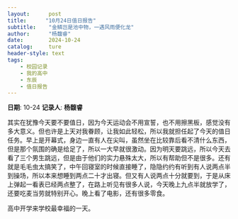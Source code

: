 ```yaml
---
layout:      post
title:      "10月24日值日报告"
subtitle:    "金鳞岂是池中物，一遇风雨便化龙"
author:      "杨馥睿"
date:        2024-10-24
catalog:     ture
header-style: text
tags: 
    - 校园记录
    - 我的高中
    - 东辰
    - 值日报告
---
```


**日期**: 10-24
**记录人**: **杨馥睿**

其实在犹豫今天要不要值日，因为今天运动会不用宣誓，也不用擦黑板，感觉没有多大意义。但也许是上天对我眷顾，让我如此轻松，所以我就担任起了今天的值日任务。早上是开幕式，身边一直有人在尖叫，虽然坐在比较靠后看不清什么东西，但是那个氛围的确是给足了，所以一大早就很激动。因为明天要跳远，所以今天去看了三个男生跳远，但是由于他们的实力悬殊太大，所以有帮助但不是很多。还有就是毛毛虫太搞笑了，中午回寝室的时候直接睡了，隐隐约约有听到有人说两点半到操场，所以本来想睡到两点二十才出寝。但又有人说两点十分就要到，于是从床上弹起一看表已经两点整了，在路上听见有很多人说，今天晚上九点半就放学了，还要吃麦当劳就特别开心。晚上看了电影，还有很多零食。

高中开学来学校最幸福的一天。 

